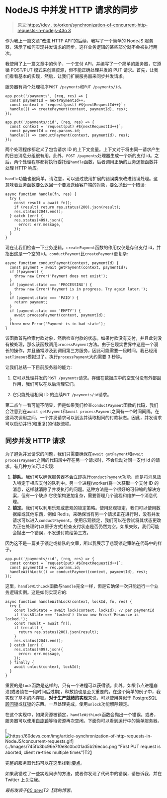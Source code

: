 # NodeJS 中并发 HTTP 请求的同步

> 原文:[https://dev . to/orkon/synchronization-of-concurrent-http-requests-in-nodejs-43o 3](https://dev.to/orkon/synchronization-of-concurrent-http-requests-in-nodejs-43o3)

作为我上一篇文章“改进 HTTP API”的后续，我写了一个简单的 NodeJS 服务器，演示了如何实现并发请求的同步，这样业务逻辑的某些部分就不会被执行两次。

我使用了上一篇文章中的例子，一个支付 API，并编写了一个简单的服务器，它遵循 POST/PUT 模式来创建资源，但不能正确处理并发的 PUT 请求。首先，让我们看看基本的实现，然后，让我们扩展服务器来同步并发请求。

服务器有两个处理程序`POST /payments`和`PUT /payments/id`。

```
app.post('/payments', (req, res) => {
  const paymentId = nextPaymentId++;
  const context = `request(post) #${nextRequestId++}`;
  handle(() => createPayment(context, paymentId), res);
}); 
```

```
app.put('/payments/:id', (req, res) => {
  const context = `request(put) #${nextRequestId++}`;
  const paymentId = req.params.id;
  handle(() => conductPayment(context, paymentId), res);
}); 
```

两个处理程序都定义了包含请求 ID 的上下文变量。上下文对于将由同一请求产生的日志消息分组很有用。此外，`POST /payments`处理器生成一个新的支付 id。之后，两个处理程序都将执行委托给`handle`函数，后者调用正确的业务逻辑函数并处理 HTTP 响应。

`handle`功能也很简单。请注意，可以通过使用扩展的错误类来改进错误处理。这意味着业务函数要么返回一个要发送给客户端的对象，要么抛出一个错误:

```
async function handle(fn, res) {
  try {
    const result = await fn();
    if (result) return res.status(200).json(result);
    res.status(204).end();
  } catch (err) {
    res.status(409).json({
      error: err.message,
    });
  }
} 
```

现在让我们检查一下业务逻辑。`createPayment`函数的作用仅仅是存储支付 id，并指出这是一个空的 id。`conductPayment`比`createPayment`更复杂:

```
async function conductPayment(context, paymentId) {
  const payment = await getPayment(context, paymentId);
  if (!payment) {
    throw new Error('Payment does not exist');
  }
  if (payment.state === 'PROCESSING') {
    throw new Error('Payment is in progress. Try again later.');
  }
  if (payment.state === 'PAID') {
    return payment;
  }
  if (payment.state === 'EMPTY') {
    await processPayment(context, paymentId);
  }
  throw new Error('Payment is in bad state');
} 
```

该函数首先检索付款对象，然后检查付款的状态。如果付款没有支付，并且此刻没有被处理，那么该函数调用`processPayment`方法。由于在现实世界中这是一个漫长的操作，并且通常涉及到调用第三方服务，因此可能需要一段时间。我已经用`setTimeout`模拟过了。执行`processPayment`大约需要 3 秒钟。

让我们总结一下目前服务器的能力:

1.  它可以处理并发的`POST /payments`请求。存储在数据库中的空支付没有外部副作用，我们可以在以后清理它们。

2.  它只能处理相同 ID 的连续`PUT /payments/id`请求。

第二点乍一看可能不明显，但是如果我们检查`conductPayment`函数的代码，我们会注意到在`await getPayment`和`await processPayment`之间有一个时间间隔。在这两次调用之间，一个并发请求可以到达并读取相同的付款状态。因此，并发请求可以启动并行(和重复)的付款流程。

## [](#synchronization-of-concurrent-http-requests)同步并发 HTTP 请求

为了避免并发请求的问题，我们只需要确保在`await getPayment`和`await processPayment`之间的代码段中存在另一个请求时，不会启动对同一支付 id 的请求。有几种方法可以实现:
1) **排队**。我们可以确保服务器不会立即执行`conductPayment`功能，而是将消息放入特定于相应支付的队列中。另一个进程(worker)将一次获取一个支付 ID 的消息，这样就消除了并发执行的问题。这种方法是一个很好的可伸缩的解决方案，但有一个缺点:它使架构更加复杂，需要管理几个流程和维护一个消息代理。
2) **锁定**。我们可以利用乐观或悲观的锁定策略。使用悲观锁定，我们可以使用数据库或其他东西，例如 Redis，来确保当有另一个请求正在进行时，没有并发请求可以进入`conductPayment`。使用乐观锁定，我们可以在尝试将其状态更改为正在处理时(以原子方式)检查支付状态是否仍然为空。如果失败，我们可能会抛出一个错误，不发送付款给第三方。

因为这不是一篇关于锁定或排队的文章，所以我展示了悲观锁定策略在代码中的样子。

```
app.put('/payments/:id', (req, res) => {
  const context = `request(put) #${nextRequestId++}`;
  const paymentId = req.params.id;
  handleWithLock(() => conductPayment(context, paymentId), res);
}); 
```

这里，`handleWithLock`函数与`handle`完全一样，但是它确保一次只能运行一个业务逻辑实例。这是如何实现它的:

```
async function handleWithLock(context, lockId, fn, res) {
  try {
    const lockState = await lock(context, lockId); // per paymentId
    if (lockState === 'locked') throw new Error('Resource is locked.');
    const result = await fn();
    if (result) {
      return res.status(200).json(result);
    }
    res.status(204).end();
  } catch (err) {
    res.status(409).json({
      error: err.message,
    });
  } finally {
    await unlock(context, lockId);
  }
} 
```

重要的是`lock`函数是这样的，只有一个进程可以获得锁。此外，如果节点进程崩溃(或者锁在一段时间后过期)，释放锁也是至关重要的。在这个简单的例子中，我实现了基本的内存锁。**对于生产就绪的实现**来说，可以使用类似于 [PostgreSQL 顾问锁](https://www.postgresql.org/docs/9.6/static/explicit-locking.html)或[红锁]((https://redis.io/topics/distlock))的东西。一旦处理完成，使用`unlock`功能解除锁定。

在这个实现中，如果资源被锁定，`handleWithLock`函数会抛出一个错误。或者，服务器可以使用[自旋锁](https://en.wikipedia.org/wiki/Spinlock)等待资源再次空闲。下面你可以看到运行中的简单服务器。

[![https://60devs.com/img/article-synchronization-of-http-requests-in-NodeJS/concurrent-requests.gif](../Images/745fb3bc96e7f0e8c0bc01ad5b26ecbc.png "First PUT request is aborted, client re-tries multiple times")T2】](https://res.cloudinary.com/practicaldev/image/fetch/s--JwF-7VPN--/c_limit%2Cf_auto%2Cfl_progressive%2Cq_66%2Cw_880/https://60devs.com/img/article-synchronization-of-http-requests-in-NodeJS/concurrent-requests.gif)

完整的服务器代码可以在这里找到:[要点](https://gist.github.com/OrKoN/a638d88d4e03c0e12953fdc666a1d3e2)。

如果我错过了一些实现同步的方法，或者你发现了代码中的错误，请告诉我，并在 Twitter 上关注我。

*最初发表于[60 devs](https://60devs.com/synchronization-of-concurrent-http-requests-in-node.html)T3【我的博客。*